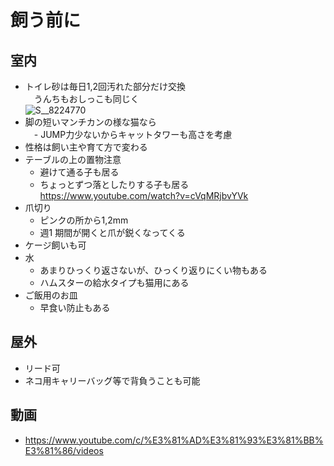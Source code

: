 
# 飼う前に


## 室内

- トイレ砂は毎日1,2回汚れた部分だけ交換  
　うんちもおしっこも同じく  
  ![S__8224770](https://user-images.githubusercontent.com/1782095/86806693-0fcd9900-c0b4-11ea-85cd-d944e40232fe.jpg)  
- 脚の短いマンチカンの様な猫なら  
　- JUMP力少ないからキャットタワーも高さを考慮  
- 性格は飼い主や育て方で変わる  
- テーブルの上の置物注意  
  - 避けて通る子も居る  
  - ちょっとずつ落としたりする子も居る  
    https://www.youtube.com/watch?v=cVqMRjbvYVk  
- 爪切り
  - ピンクの所から1,2mm  
  - 週1 期間が開くと爪が鋭くなってくる
- ケージ飼いも可
- 水
  - あまりひっくり返さないが、ひっくり返りにくい物もある
  - ハムスターの給水タイプも猫用にある
- ご飯用のお皿
  - 早食い防止もある


## 屋外

- リード可
- ネコ用キャリーバッグ等で背負うことも可能


## 動画

- https://www.youtube.com/c/%E3%81%AD%E3%81%93%E3%81%BB%E3%81%86/videos



